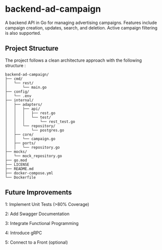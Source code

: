 # backend-ad-campaign

A backend API in Go for managing advertising campaigns. Features include campaign creation, updates, search, and deletion. Active campaign filtering is also supported.

## Project Structure

The project follows a clean architecture approach with the following structure :

```
backend-ad-campaign/
├── cmd/
│   └── rest/
│       └── main.go
├── config/
│   └── .env
├── internal/
│   ├── adapters/
│   │   ├── api/
│   │   │   ├── rest.go
│   │   │   └── test/
│   │   │       └── rest_test.go
│   │   └── repository/
│   │       └── postgres.go
│   ├── core/
│   │   └── campaign.go
│   ├── ports/
│   │   └── repository.go
├── mocks/
│   └── mock_repository.go
├── go.mod
├── LICENSE
├── README.md
├── docker-compose.yml
└── Dockerfile
```

## Future Improvements
1: Implement Unit Tests (>80% Coverage)

2: Add Swagger Documentation

3: Integrate Functional Programming

4: Introduce gRPC

5: Connect to a Front (optional)